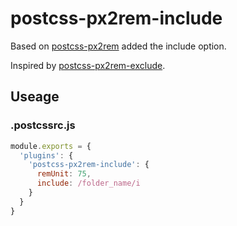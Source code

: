 # postcss-px2rem-include

Based on [postcss-px2rem](https://www.npmjs.com/package/postcss-px2rem) added the include option.

Inspired by [postcss-px2rem-exclude](https://github.com/saionjisekai/px2rem-postcss).

## Useage

### .postcssrc.js
```javascript
module.exports = {
  'plugins': {
    'postcss-px2rem-include': {
      remUnit: 75,
      include: /folder_name/i
    }
  }
}
```
